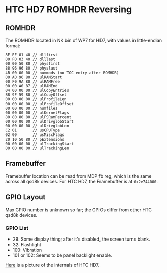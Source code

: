 # HTC HD7 ROMHDR Reversing

## ROMHDR

The ROMHDR located in NK.bin of WP7 for HD7, with values in little-endian format:

```hex
8E EF 01 40 // dllfirst
00 F0 03 40 // dlllast
00 00 50 80 // physfirst
88 96 96 80 // physlast
4B 00 00 00 // nummods (no TOC entry after ROMHDR)
00 A0 96 80 // ulRAMStart
00 F0 9A 80 // ulRAMFree
00 00 A0 87 // ulRAMEnd
04 00 00 00 // ulCopyEntries
B8 9F 59 80 // ulCopyOffset
00 00 00 00 // ulProfileLen
00 00 00 00 // ulProfileOffset
00 00 00 00 // numfiles
00 00 00 00 // ulKernelFlags
80 80 80 80 // ulFSRamPercent
00 00 00 00 // ulDrivglobStart
00 00 00 00 // ulDrivglobLen
C2 01       // usCPUType
02 00       // usMiscFlags
20 10 50 80 // pExtensions
00 00 00 00 // ulTrackingStart
00 00 00 00 // ulTrackingLen
```

## Framebuffer

Framebuffer location can be read from MDP fb reg, which is the same across all qsd8k devices. For HTC HD7, the Framebuffer is at `0x2e744000`.

## GPIO Layout

Max GPIO number is unknown so far; the GPIOs differ from other HTC qsd8k devices.

### GPIO List

- 29: Some display thing; after it's disabled, the screen turns blank.
- 32: Flashlight
- 100: Vibration
- 101 or 102: Seems to be panel backlight enable.

[Here](example.com) is a picture of the internals of HTC HD7.
